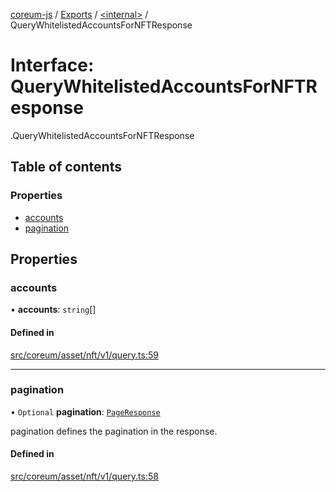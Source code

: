 [coreum-js](../README.md) / [Exports](../modules.md) / [<internal\>](../modules/internal_.md) / QueryWhitelistedAccountsForNFTResponse

# Interface: QueryWhitelistedAccountsForNFTResponse

[<internal>](../modules/internal_.md).QueryWhitelistedAccountsForNFTResponse

## Table of contents

### Properties

- [accounts](internal_.QueryWhitelistedAccountsForNFTResponse.md#accounts)
- [pagination](internal_.QueryWhitelistedAccountsForNFTResponse.md#pagination)

## Properties

### accounts

• **accounts**: `string`[]

#### Defined in

[src/coreum/asset/nft/v1/query.ts:59](https://github.com/CooperFoundation/coreum-js/blob/f8fbe50/src/coreum/asset/nft/v1/query.ts#L59)

___

### pagination

• `Optional` **pagination**: [`PageResponse`](../modules/internal_.md#pageresponse-3)

pagination defines the pagination in the response.

#### Defined in

[src/coreum/asset/nft/v1/query.ts:58](https://github.com/CooperFoundation/coreum-js/blob/f8fbe50/src/coreum/asset/nft/v1/query.ts#L58)
